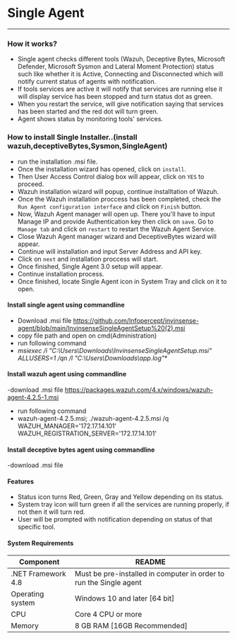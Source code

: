 # Single Agent
------------------------------------------
### How it works?

- Single agent checks different tools (Wazuh, Deceptive Bytes, Microsoft Defender, Microsoft Sysmon and Lateral Moment Protection) status such like whether it is         Active, Connecting and Disconnected which will notify current status of agents with notification.
- If tools services are active it will notify that services are running else  it will display service has been stopped and turn status dot as green.
- When you restart the service, will give notification saying that services has been started and the red dot will turn green.
- Agent shows status by monitoring tools' services.

### How to install Single Installer..(install wazuh,deceptiveBytes,Sysmon,SingleAgent)

- run the installation .msi file.
- Once the installation wizard has opened, click on `install`.
- Then User Access Control dialog box will appear, click on `YES` to proceed.
- Wazuh installation wizard will popup, continue installtation of Wazuh.
- Once the Wazuh installation proccess has been completed, check the `Run Agent configuration interface` and click on `Finish` button.
- Now, Wazuh Agent manager will open up. There you'll have to input Manage IP and provide Authentication key then click on `save`. Go to `Manage tab` and click on `restart` to restart the Wazuh Agent Service.
- Close Wazuh Agent manager wizard and DeceptiveBytes wizard will appear.
- Continue will installation and input Server Address and API key.
- Click on `next` and installation proccess will start.
- Once finished, Single Agent 3.0 setup will appear.
- Continue installation process.
- Once finished, locate Single Agent icon in System Tray and click on it to open.

#### Install single agent using commandline
- Download .msi file https://github.com/Infopercept/invinsense-agent/blob/main/InvinsenseSingleAgentSetup%20(2).msi
- copy file path and open on cmd(Administration)
- run following command
- **msiexec /i "C:\Users\Downloads\InvinsenseSingleAgentSetup.msi" ALLUSERS=1 /qn /l* "C:\Users\Downloads\app.log"**

#### Install wazuh agent using commandline

-download .msi file https://packages.wazuh.com/4.x/windows/wazuh-agent-4.2.5-1.msi
- run following command 
- wazuh-agent-4.2.5.msi; ./wazuh-agent-4.2.5.msi /q WAZUH_MANAGER='172.17.14.101' WAZUH_REGISTRATION_SERVER='172.17.14.101'

#### Install deceptive bytes agent using commandline

-download .msi file 


#### Features
- Status icon turns Red, Green, Gray and Yellow depending on its status.
- System tray icon will turn green if all the services are running properly, if not then it will turn red.
- User will be prompted with notification depending on status of that specific tool.

#### System Requirements
| Component | README |
| ------ | ------ |
| .NET Framework 4.8 | Must be pre-installed in computer in order to run the Single agent |
| Operating system | Windows 10 and later [64 bit] |
| CPU | Core 4 CPU or more |
| Memory | 8 GB RAM [16GB Recommended] |
